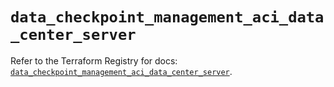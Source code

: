 # `data_checkpoint_management_aci_data_center_server`

Refer to the Terraform Registry for docs: [`data_checkpoint_management_aci_data_center_server`](https://registry.terraform.io/providers/checkpointsw/checkpoint/2.11.0/docs/data-sources/management_aci_data_center_server).
